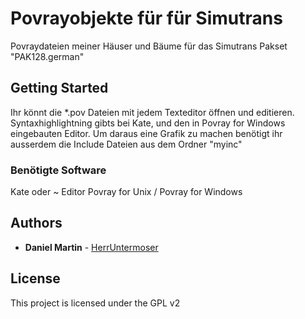 # Povrayobjekte für für Simutrans

Povraydateien meiner Häuser und Bäume für das Simutrans Pakset "PAK128.german"

## Getting Started
Ihr könnt die *.pov Dateien mit jedem Texteditor öffnen und editieren.
Syntaxhighlightning gibts bei Kate, und den in Povray for Windows eingebauten Editor.
Um daraus eine Grafik zu machen benötigt ihr ausserdem die Include Dateien aus dem Ordner "myinc"

### Benötigte Software

Kate oder ~ Editor
Povray for Unix / Povray for Windows

## Authors

* **Daniel Martin** - [HerrUntermoser](https://github.com/HerrUntermoser)

## License

This project is licensed under the GPL v2
